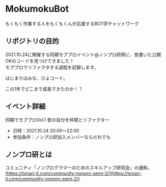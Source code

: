 # MokumokuBot
もくもく作業する人をもくもくんが応援するBOT@チャットワーク

## リポジトリの目的
2021.10.24に開催する同期モブプロイベント@ノンプロ研用に、昔書いた公開OKのコードを見つけてきました！  
モブプロでリファクタする過程を記録します。

はじまりはみな、ひよコード。

この1年でどこまで成長できたのか！？

## イベント詳細
同期でモブプロVol.1 昔の自分を仲間とリファクター
- 日時：2021.10.24 20:00～22:00
- 参加条件：ノンプロ研加入メンバーならだれでも

## ノンプロ研とは
コミュニティ「ノンプログラマーのためのスキルアップ研究会」の通称。  
[https://tonari-it.com/community-nonpro-semi-2/](https://tonari-it.com/community-nonpro-semi-2/)
